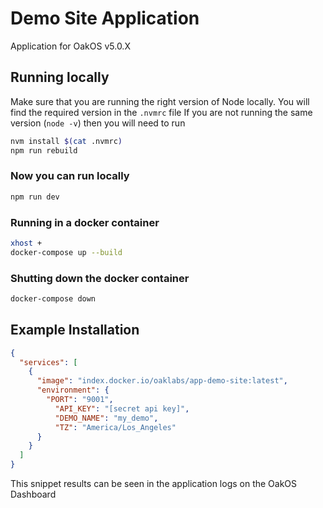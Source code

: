 # Demo Site Application

Application for OakOS v5.0.X


## Running locally

Make sure that you are running the right version of Node locally. You will find the required version in the `.nvmrc` file
If you are not running the same version (`node -v`) then you will need to run

``` bash
nvm install $(cat .nvmrc)
npm run rebuild
```

### Now you can run locally

``` bash
npm run dev
```

### Running in a docker container

``` bash
xhost +
docker-compose up --build
```

### Shutting down the  docker container

``` bash
docker-compose down
```

## Example Installation

``` json
{
  "services": [
    {
      "image": "index.docker.io/oaklabs/app-demo-site:latest",
      "environment": {
        "PORT": "9001",
          "API_KEY": "[secret api key]",
          "DEMO_NAME": "my_demo",
          "TZ": "America/Los_Angeles"
      }
    }
  ]
}

```

This snippet results can be seen in the application logs on the OakOS Dashboard
